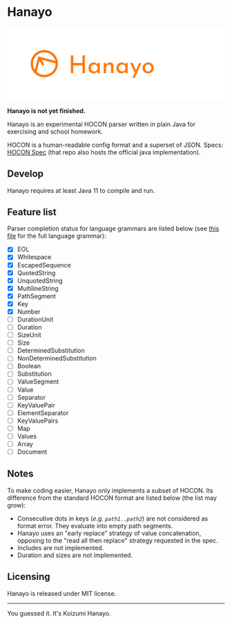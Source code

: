 # Hanayo

![](res/img/logo.png)

**Hanayo is not yet finished.**

Hanayo is an experimental HOCON parser written in plain Java for exercising and school homework.

HOCON is a human-readable config format and a superset of JSON. Specs: [HOCON Spec][spec] (that repo also hosts the official java implementation).

[spec]: https://github.com/lightbend/config/blob/master/HOCON.md

## Develop

Hanayo requires at least Java 11 to compile and run.

## Feature list

Parser completion status for language grammars are listed below (see [this file][grammar] for the full language grammar):

- [x] EOL
- [x] Whitespace
- [x] EscapedSequence
- [x] QuotedString
- [x] UnquotedString
- [x] MultilineString
- [x] PathSegment
- [x] Key
- [x] Number
- [ ] DurationUnit
- [ ] Duration
- [ ] SizeUnit
- [ ] Size
- [ ] DeterminedSubstitution
- [ ] NonDeterminedSubstitution
- [ ] Boolean
- [ ] Substitution
- [ ] ValueSegment
- [ ] Value
- [ ] Separator
- [ ] KeyValuePair
- [ ] ElementSeparator
- [ ] KeyValuePairs
- [ ] Map
- [ ] Values
- [ ] Array
- [ ] Document

[grammar]: https://github.com/01010101lzy/hanayo/blob/master/docs/hocon-language.txt

## Notes

To make coding easier, Hanayo only implements a subset of HOCON. Its difference from the standard HOCON format are listed below (the list may grow):

- Consecutive dots in keys (_e.g. `path1..path2`_) are not considered as format error. They evaluate into empty path segments.
- Hanayo uses an "early replace" strategy of value concatenation, opposing to the "read all then replace" strategy requested in the spec.
- Includes are not implemented.
- Duration and sizes are not implemented.

## Licensing

Hanayo is released under MIT license.

---

You guessed it. It's Koizumi Hanayo.

